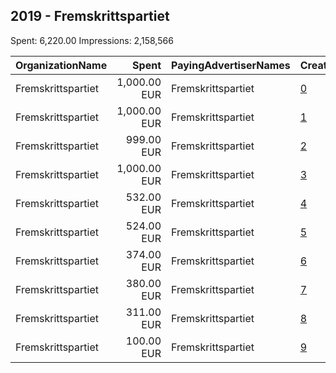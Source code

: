 ## 2019 - Fremskrittspartiet 
Spent: 6,220.00
Impressions: 2,158,566

|OrganizationName|Spent|PayingAdvertiserNames|CreativeUrls|Impressions|Genders|AgeBrackets|CountryCodes|BillingAddresses|CandidateBallotInformation|
|:---|---:|:---|:---|---:|:---|:---|:---|:---|:---|
|Fremskrittspartiet|1,000.00 EUR|Fremskrittspartiet|[0](https://www.snap.com/political-ads/asset/c7c5112ea5d714f6c4630553685ae119a053dd2f37134fe0f761983a22fa7f2f?mediaType=mp4)|420,890||18+|norway|"Karl Johans gate 25,Oslo,0159,NO"||
|Fremskrittspartiet|1,000.00 EUR|Fremskrittspartiet|[1](https://www.snap.com/political-ads/asset/f369c464d377de9914a780dd0c8726d5e90b59996b4a9cf3ebdc6142fd85e3b4?mediaType=mp4)|419,735||18+|norway|"Karl Johans gate 25,Oslo,0159,NO"||
|Fremskrittspartiet|999.00 EUR|Fremskrittspartiet|[2](https://www.snap.com/political-ads/asset/bf1d08a00a10fcecd73bf90a0b6b1dfdbb14ca4da5cee6c7eeb211cd7ccfd6f8?mediaType=mp4)|418,098||18+|norway|"Karl Johans gate 25,Oslo,0159,NO"||
|Fremskrittspartiet|1,000.00 EUR|Fremskrittspartiet|[3](https://www.snap.com/political-ads/asset/0174b616787498c39e9ef21332c8a7b40c289f12007749cedbb05b7de6e7fed0?mediaType=mp4)|353,402||18+|norway|"Karl Johans gate 25,Oslo,0159,NO"||
|Fremskrittspartiet|532.00 EUR|Fremskrittspartiet|[4](https://www.snap.com/political-ads/asset/0b783e796a9debefe34271770ba819af6f6a210dbcfec17c24639166c919e581?mediaType=mp4)|203,810||18+|norway|"Karl Johans gate 25,Oslo,0159,NO"||
|Fremskrittspartiet|524.00 EUR|Fremskrittspartiet|[5](https://www.snap.com/political-ads/asset/75b1ef3a6f21e3ee31dfe2242bf9048ccc3cf8950e4045dcca8ff79f260f19d2?mediaType=mp4)|153,329|||norway|"Karl Johans gate 25,Oslo,0159,NO"||
|Fremskrittspartiet|374.00 EUR|Fremskrittspartiet|[6](https://www.snap.com/political-ads/asset/a5401fa442a92ca5103bc09c43e0e8c8a31a28c3da108dcc370018c03f2bd952?mediaType=mp4)|54,785||18+|norway|"Karl Johans gate 25,Oslo,0159,NO"||
|Fremskrittspartiet|380.00 EUR|Fremskrittspartiet|[7](https://www.snap.com/political-ads/asset/21919500772739593395350fba94a655d22499367cca1212276b22e95459bd7f?mediaType=mp4)|52,332||18+|norway|"Karl Johans gate 25,Oslo,0159,NO"||
|Fremskrittspartiet|311.00 EUR|Fremskrittspartiet|[8](https://www.snap.com/political-ads/asset/335f406297e2743dd3e1b6e23df6f3822f7eb8ce7c57d94833a4a6feab43507c?mediaType=mp4)|43,988||18+|norway|"Karl Johans gate 25,Oslo,0159,NO"||
|Fremskrittspartiet|100.00 EUR|Fremskrittspartiet|[9](https://www.snap.com/political-ads/asset/70f51adf3d8b4cda1618b5eccff32d0b6f7199774b140af37a57248c47406df8?mediaType=mp4)|38,197||18+|norway|"Karl Johans gate 25,Oslo,0159,NO"||
